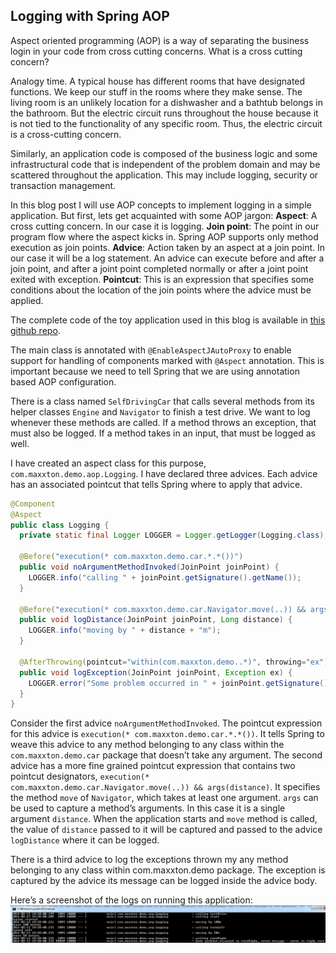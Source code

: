 ## Logging with Spring AOP
Aspect oriented programming (AOP) is a way of separating the business login in your code from cross cutting concerns. What is a cross cutting concern?

Analogy time. A typical house has different rooms that have designated functions. We keep our stuff in the rooms where they make sense. The living room is an unlikely location for a dishwasher and a bathtub belongs in the bathroom. But the electric circuit runs throughout the house because it is not tied to the functionality of any specific room. Thus, the electric circuit is a cross-cutting concern.

Similarly, an application code is composed of the business logic and some infrastructural code that is independent of the problem domain and may be scattered throughout the application. This may include logging, security or transaction management.

In this blog post I will use AOP concepts to implement logging in a simple application. But first, lets get acquainted with some AOP jargon:
**Aspect**: A cross cutting concern. In our case it is logging.
**Join point**: The point in our program flow where the aspect kicks in. Spring AOP supports only method execution as join points.
**Advice**: Action taken by an aspect at a join point. In our case it will be a log statement. An advice can execute before and after a join point, and after a joint point completed normally or after a joint point exited with exception.
**Pointcut**: This is an expression that specifies some conditions about the location of the join points where the advice must be applied.

The complete code of the toy application used in this blog is available in [this github repo](https://github.com/sskelkar/demo-aop).

The main class is annotated with `@EnableAspectJAutoProxy` to enable support for handling of components marked with `@Aspect` annotation. This is important because we need to tell Spring that we are using annotation based AOP configuration.

There is a class named `SelfDrivingCar` that calls several methods from its helper classes `Engine` and `Navigator` to finish a test drive. We want to log whenever these methods are called. If a method throws an exception, that must also be logged. If a method takes in an input, that must be logged as well.

I have created an aspect class for this purpose, `com.maxxton.demo.aop.Logging`. I have declared three advices. Each advice has an associated pointcut that tells Spring where to apply that advice.
```java
@Component
@Aspect
public class Logging {
  private static final Logger LOGGER = Logger.getLogger(Logging.class);

  @Before("execution(* com.maxxton.demo.car.*.*())")
  public void noArgumentMethodInvoked(JoinPoint joinPoint) {
    LOGGER.info("calling " + joinPoint.getSignature().getName());
  }
  
  @Before("execution(* com.maxxton.demo.car.Navigator.move(..)) && args(distance)")
  public void logDistance(JoinPoint joinPoint, Long distance) {
    LOGGER.info("moving by " + distance + "m");
  }
  
  @AfterThrowing(pointcut="within(com.maxxton.demo..*)", throwing="ex")
  public void logException(JoinPoint joinPoint, Exception ex) {
    LOGGER.error("Some problem occurred in " + joinPoint.getSignature().getName() + ", error message - " +  ex.getMessage());
  }
}
```
Consider the first advice `noArgumentMethodInvoked`. The pointcut expression for this advice is `execution(* com.maxxton.demo.car.*.*())`. It tells Spring to weave this advice to any method belonging to any class within the `com.maxxton.demo.car` package that doesn’t take any argument. The second advice has a more fine grained pointcut expression that contains two pointcut designators, `execution(* com.maxxton.demo.car.Navigator.move(..)) && args(distance)`. It specifies the method `move` of `Navigator`, which takes at least one argument. `args` can be used to capture a method’s arguments. In this case it is a single argument `distance`. When the application starts and `move` method is called, the value of `distance` passed to it will be captured and passed to the advice `logDistance` where it can be logged.

There is a third advice to log the exceptions thrown my any method belonging to any class within com.maxxton.demo package. The exception is captured by the advice its message can be logged inside the advice body.

Here’s a screenshot of the logs on running this application:
![log](https://github.com/sskelkar/blog-posts/raw/master/images/spring-aop-1.png)

